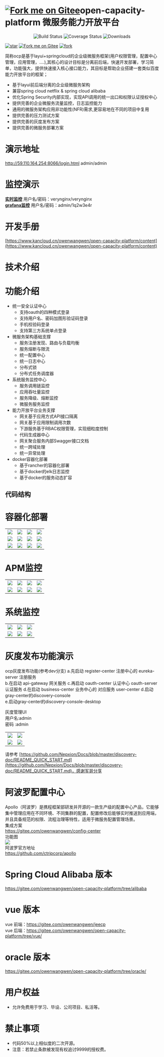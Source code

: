 # [![Fork me on Gitee](https://gitee.com/owenwangwen/open-capacity-platform/widgets/widget_5.svg)](https://gitee.com/owenwangwen/open-capacity-platform)open-capacity-platform 微服务能力开放平台 

<p align="center"> 
 <img src="https://img.shields.io/circleci/project/vuejs/vue/dev.svg" alt="Build Status">
  <img src="https://img.shields.io/badge/Spring%20Cloud-Greenwich.SR6.RELEASE-blue.svg" alt="Coverage Status">
  <img src="https://img.shields.io/badge/Spring%20Boot-2.1.15.RELEASE-blue.svg" alt="Downloads">
</p>

[![star](https://gitee.com/owenwangwen/open-capacity-platform/badge/star.svg?theme=white)](https://gitee.com/owenwangwen/open-capacity-platform/stargazers)
[![Fork me on Gitee](https://gitee.com/owenwangwen/open-capacity-platform/widgets/widget_6.svg)](https://gitee.com/owenwangwen/open-capacity-platform)
[![fork](https://gitee.com/owenwangwen/open-capacity-platform/badge/fork.svg?theme=white)](https://gitee.com/owenwangwen/open-capacity-platform/members)



简称ocp是基于layui+springcloud的企业级微服务框架(用户权限管理，配置中心管理，应用管理，....),其核心的设计目标是分离前后端，快速开发部署，学习简单，功能强大，提供快速接入核心接口能力，其目标是帮助企业搭建一套类似百度能力开放平台的框架；  
- 基于layui前后端分离的企业级微服务架构  
- 兼容spring cloud netflix & spring cloud alibaba  
- 优化Spring Security内部实现，实现API调用的统一出口和权限认证授权中心     
- 提供完善的企业微服务流量监控，日志监控能力   
- 通用的微服务架构应用非功能性(NFR)需求,更容易地在不同的项目中复用    
- 提供完善的压力测试方案  
- 提供完善的灰度发布方案  
- 提供完善的微服务部署方案  

    

# **演示地址** #
http://59.110.164.254:8066/login.html  admin/admin   


# **监控演示** #
<a target="_blank" href="http://47.98.236.203/verynginx/index.html">**实时监控**</a> 用户名/密码：verynginx/verynginx       
<a target="_blank" href="http://47.98.236.203:3000/#">**grafana监控**</a> 用户名/密码：admin/1q2w3e4r    

# 开发手册  
 [https://www.kancloud.cn/owenwangwen/open-capacity-platform/content](https://www.kancloud.cn/owenwangwen/open-capacity-platform/content)


# 技术介绍

# **功能介绍** 
- 统一安全认证中心
	- 支持oauth的四种模式登录
	- 支持用户名、密码加图形验证码登录
	- 手机校验码登录
	- 支持第三方系统单点登录
- 微服务架构基础支撑
	- 服务注册发现、路由与负载均衡
	- 服务熔断与限流
	- 统一配置中心
	- 统一日志中心
	- 分布式锁
	- 分布式任务调度器
- 系统服务监控中心
	- 服务调用链监控 
	- 应用吞吐量监控 
	- 服务降级、熔断监控
	- 微服务服务监控
- 能力开放平台业务支撑
	- 网关基于应用方式API接口隔离
	- 网关基于应用限制调用次数
	- 下游服务基于RBAC权限管理，实现细粒度控制
	- 代码生成器中心  
	- 网关聚合服务内部Swagger接口文档
	- 统一跨域处理
	- 统一异常处理
- docker容器化部署
	- 基于rancher的容器化部署
	- 基于docker的elk日志监控
	- 基于docker的服务动态扩容 
   
   
## 代码结构  
    


# 容器化部署     
<table>
	<tr>
        <td><img src="https://images.gitee.com/uploads/images/2019/0126/125453_6682dba8_1147840.png"/></td>
        <td><img src="https://images.gitee.com/uploads/images/2019/0126/125453_3831567a_1147840.png"/></td>
        <td><img src="https://images.gitee.com/uploads/images/2019/0126/125454_b04fbc0d_1147840.png"/></td>
        <td><img src="https://images.gitee.com/uploads/images/2019/0126/125454_1f9ce4e8_1147840.png"/></td>
    </tr>
	<tr>
        <td><img src="https://images.gitee.com/uploads/images/2019/0126/125454_272e0e79_1147840.png"/></td>
        <td><img src="https://images.gitee.com/uploads/images/2019/0126/125455_0f0278dd_1147840.png"/></td>
        <td><img src="https://images.gitee.com/uploads/images/2019/0126/125455_05a5b463_1147840.png"/></td>
        <td><img src="https://images.gitee.com/uploads/images/2019/0126/125455_4827ecff_1147840.png"/></td>
    </tr>
    <tr>
        <td><img src="https://images.gitee.com/uploads/images/2019/0126/125456_7cf25a83_1147840.png"/></td>
        <td><img src="https://images.gitee.com/uploads/images/2019/0126/125456_bbac1fb9_1147840.png"/></td>
        <td><img src="https://images.gitee.com/uploads/images/2019/0126/125456_5c697b5f_1147840.png"/></td>
        <td><img src="https://images.gitee.com/uploads/images/2019/0126/125457_397161e8_1147840.png"/></td>
    </tr>
</table>
 
# APM监控 #
<table>
	<tr>
        <td><img src="https://images.gitee.com/uploads/images/2019/0330/105610_52def254_869801.png "屏幕截图.png"/></td>
        <td><img src="https://images.gitee.com/uploads/images/2019/0330/105638_5c7ab9ac_869801.png "屏幕截图.png"/></td>
        <td><img src="https://images.gitee.com/uploads/images/2019/0330/105713_c9c94365_869801.png "屏幕截图.png"/></td>
        <td><img src="https://images.gitee.com/uploads/images/2019/0330/105736_ac478159_869801.png "屏幕截图.png"/></td>
	</tr>
	<tr>
		<td><img src="https://images.gitee.com/uploads/images/2020/0703/151910_2bf8f7cf_869801.png "屏幕截图.png"/></td>
		<td><img src="https://images.gitee.com/uploads/images/2020/0703/151518_a64fb77c_869801.png "屏幕截图.png"/></td>
		<td><img src="https://images.gitee.com/uploads/images/2020/0703/151713_216d7010_869801.png "屏幕截图.png"/></td>
		<td><img src="https://images.gitee.com/uploads/images/2020/0703/151810_74106796_869801.png "屏幕截图.png"/></td>
    </tr>
</table>

# 系统监控 #
<table>
	<tr>
		<td><img src="https://images.gitee.com/uploads/images/2019/0523/085501_ee047496_869801.png "屏幕截图.png""/></td>
        <td><img src="https://images.gitee.com/uploads/images/2019/0401/230332_f777ea8d_869801.png "屏幕截图.png"/></td>
        <td><img src="https://images.gitee.com/uploads/images/2019/0401/230430_3eb6b5e0_869801.png "屏幕截图.png"/></td>
    </tr>
	<tr>
		<td><img src="https://images.gitee.com/uploads/images/2019/0722/164150_6c0ce093_869801.png "屏幕截图.png"/></td>
		<td><img src="https://images.gitee.com/uploads/images/2019/0722/163241_9b29852f_869801.png "屏幕截图.png""/></td>
        <td><img src="https://images.gitee.com/uploads/images/2019/0722/163356_08ec244d_869801.png "屏幕截图.png"/></td>
    </tr>
</table>

#  灰度发布功能演示   
 
ocp灰度发布功能(参考dev分支) 
a.先启动 register-center 注册中心的 eureka-server 注册服务  
b.在启动 api-gateway 网关服务 
c.再启动 oauth-center 认证中心 oauth-server 认证服务 
d.在启动 business-center 业务中心的 对应服务 user-center 
d.启动gray-center的discovery-console  
e.启动gray-center的discovery-console-desktop    
 
灰度管理UI  
用户名:admin      
密码  :admin  

<table>
	<tr>
        <td><img src="https://images.gitee.com/uploads/images/2019/0126/125451_c3b6224d_1147840.png"/></td>
        <td><img src="https://images.gitee.com/uploads/images/2019/0126/125450_b42073c5_1147840.png"/></td>
    </tr>
	<tr>
        <td><img src="https://images.gitee.com/uploads/images/2019/0126/125450_66e3a8db_1147840.png"/></td>
        <td><img src="https://images.gitee.com/uploads/images/2019/0126/125451_28b1bc41_1147840.png"/></td>
    </tr>
     
</table>

请参考
[https://github.com/Nepxion/Docs/blob/master/discovery-doc/README_QUICK_START.md](https://github.com/Nepxion/Docs/blob/master/discovery-doc/README_QUICK_START.md)，感谢军哥分享  

# 阿波罗配置中心
Apollo（阿波罗）是携程框架部研发并开源的一款生产级的配置中心产品，它能够集中管理应用在不同环境、不同集群的配置，配置修改后能够实时推送到应用端，并且具备规范的权限、流程治理等特性，适用于微服务配置管理场景。  
集成方案  
https://gitee.com/owenwangwen/config-center  
功能图  
![](https://images.gitee.com/uploads/images/2019/0525/185527_3e2e61a9_1441068.jpeg)   
阿波罗官方地址   
https://github.com/ctripcorp/apollo  

# Spring Cloud Alibaba 版本
https://gitee.com/owenwangwen/open-capacity-platform/tree/alibaba

# vue 版本
vue 前端：https://gitee.com/owenwangwen/jeecp  
vue 后端：https://gitee.com/owenwangwen/open-capacity-platform/tree/vue/

# oracle 版本
https://gitee.com/owenwangwen/open-capacity-platform/tree/oracle/

# 用户权益 #
- 允许免费用于学习、毕设、公司项目、私活等。

# 禁止事项 #
- 代码50%以上相似度的二次开源。
- 注意：若禁止条款被发现有权追讨9999的授权费。


